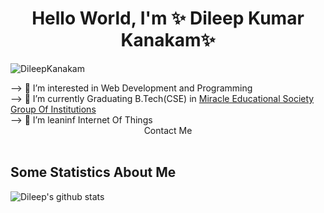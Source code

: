 <h1 align="center"> Hello World, I'm ✨ Dileep Kumar Kanakam✨</h1>
<p align="left"> <img src="https://komarev.com/ghpvc/?username=DileepKanakam" alt="DileepKanakam" /> </p>
--> 👀 I’m interested in Web Development and Programming</br>
--> 🌱 I’m currently Graduating B.Tech(CSE) in <a href="https://miracle.edu.in/">Miracle Educational Society Group Of Institutions</a></br>
--> 💞️ I’m leaninf Internet Of Things</br>
<center>Contact Me</center></br>

## Some Statistics About Me
![Dileep's github stats](https://github-readme-stats.vercel.app/api?username=DileepKanakam&include_all_commits=true&count_private=true&show_owner=true&show_icons=true&theme=merko)<br>






<!---
DileepKanakam/DileepKanakam is a ✨ special ✨ repository because its `README.md` (this file) appears on your GitHub profile.
You can click the Preview link to take a look at your changes.
--->
